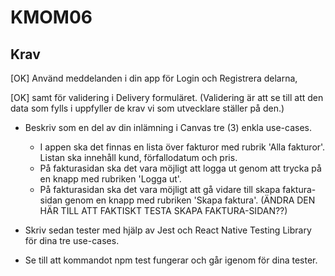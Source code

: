 KMOM06
==========



Krav
--------

[OK] Använd meddelanden i din app för Login och Registrera delarna, 

[OK] samt för validering i Delivery formuläret. (Validering är att se till att den data som fylls i uppfyller de krav vi som utvecklare ställer på den.)

* Beskriv som en del av din inlämning i Canvas tre (3) enkla use-cases.

    * I appen ska det finnas en lista över fakturor med rubrik 'Alla fakturor'. Listan ska innehåll kund, förfallodatum och pris.
    * På fakturasidan ska det vara möjligt att logga ut genom att trycka på en knapp med rubriken 'Logga ut'.
    * På fakturasidan ska det vara möjligt att gå vidare till skapa faktura-sidan genom en knapp med rubriken 'Skapa faktura'. (ÄNDRA DEN HÄR TILL ATT FAKTISKT TESTA SKAPA FAKTURA-SIDAN??)

* Skriv sedan tester med hjälp av Jest och React Native Testing Library för dina tre use-cases.

* Se till att kommandot npm test fungerar och går igenom för dina tester.
